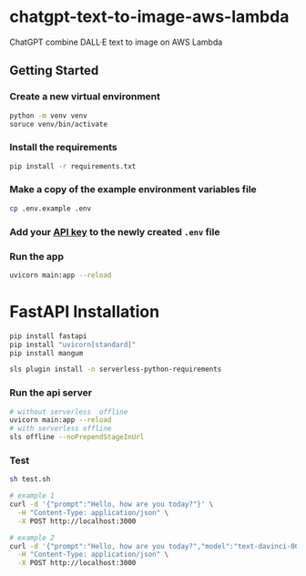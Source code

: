 # chatgpt-text-to-image-aws-lambda

ChatGPT combine DALL·E text to image on AWS Lambda

## Getting Started

### Create a new virtual environment

```bash
python -m venv venv
soruce venv/bin/activate
```

### Install the requirements

```bash
pip install -r requirements.txt
```

### Make a copy of the example environment variables file

```bash
cp .env.example .env
```

### Add your [API key](https://beta.openai.com/account/api-keys) to the newly created `.env` file

### Run the app

```bash
uvicorn main:app --reload
```

# FastAPI Installation

```bash
pip install fastapi
pip install "uvicorn[standard]"
pip install mangum

sls plugin install -n serverless-python-requirements
```

### Run the api server

```bash
# without serverless  offline
uvicorn main:app --reload
# with serverless offline
sls offline --noPrependStageInUrl
```

### Test

```bash
sh test.sh

# example 1
curl -d '{"prompt":"Hello, how are you today?"}' \
  -H "Content-Type: application/json" \
  -X POST http://localhost:3000

# example 2
curl -d '{"prompt":"Hello, how are you today?","model":"text-davinci-002","temperature":0.5}' \
  -H "Content-Type: application/json" \
  -X POST http://localhost:3000
```